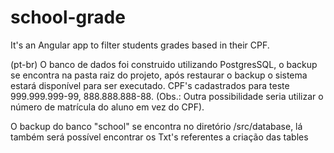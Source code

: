 # school-grade
It's an Angular app to filter students grades based in their CPF.


(pt-br)
O banco de dados foi construido utilizando PostgresSQL, o backup se encontra na pasta raiz do projeto, após restaurar o backup o sistema estará disponível para ser executado.
CPF's cadastrados para teste 999.999.999-99, 888.888.888-88. 
(Obs.: Outra possibilidade seria utilizar o número de matrícula do aluno em vez do CPF).

O backup do banco "school" se encontra no diretório /src/database, lá também será possível encontrar os Txt's referentes a criação das tables

